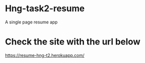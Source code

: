# Hng-task2-resume
A single page resume app 
# Check the site with the url below
https://resume-hng-t2.herokuapp.com/
